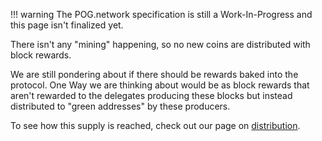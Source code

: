 <!-- prettier-ignore -->
!!! warning
    The POG.network specification is still a Work-In-Progress and this page isn't finalized yet.

There isn't any "mining" happening, so no new coins are distributed with block rewards.

We are still pondering about if there should be rewards baked into the protocol. One Way we are thinking about would be as block rewards that aren't rewarded to the delegates producing these blocks but instead distributed to "green addresses" by these producers.

To see how this supply is reached, check out our page on [distribution](distribution.md).
